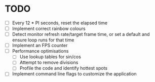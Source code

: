 # TODO

- [ ] Every 12 * PI seconds, reset the elapsed time
- [ ] Implement correct rainbow colours
- [ ] Detect monitor refresh rate/target frame time, or set a default and ensure loop runs for that time
- [ ] Implement an FPS counter
- [ ] Performance optimisations
    - [ ] Use lookup tables for sin/cos
    - [ ] Attempt to remove divisions
    - [ ] Profile the code and identify hottest spots
- [ ] Implement command line flags to customize the application
